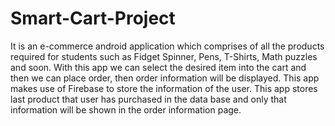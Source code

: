 # Smart-Cart-Project
It is an e-commerce android application which comprises of all the products required for students such as Fidget Spinner, Pens, T-Shirts, Math puzzles and soon. With this app we can select the desired item into the cart and then we can place order, then order information will be displayed.
This app makes use of Firebase to store the information of the user. 
This app stores last product that user has purchased in the data base and only that information will be shown in the order information page.

